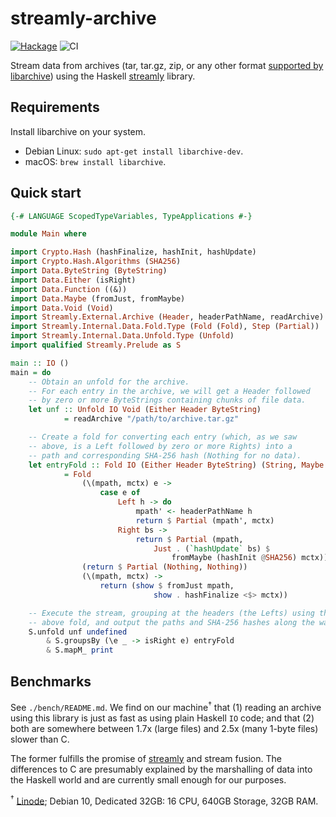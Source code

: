 # streamly-archive

[![Hackage](https://img.shields.io/hackage/v/streamly-archive.svg?style=flat)](https://hackage.haskell.org/package/streamly-archive)
![CI](https://github.com/shlok/streamly-archive/workflows/CI/badge.svg?branch=master)

Stream data from archives (tar, tar.gz, zip, or any other format [supported by libarchive](https://github.com/libarchive/libarchive/wiki/LibarchiveFormats)) using the Haskell [streamly](https://hackage.haskell.org/package/streamly) library.

## Requirements

Install libarchive on your system.

* Debian Linux: `sudo apt-get install libarchive-dev`.
* macOS: `brew install libarchive`.

## Quick start

```haskell
{-# LANGUAGE ScopedTypeVariables, TypeApplications #-}

module Main where

import Crypto.Hash (hashFinalize, hashInit, hashUpdate)
import Crypto.Hash.Algorithms (SHA256)
import Data.ByteString (ByteString)
import Data.Either (isRight)
import Data.Function ((&))
import Data.Maybe (fromJust, fromMaybe)
import Data.Void (Void)
import Streamly.External.Archive (Header, headerPathName, readArchive)
import Streamly.Internal.Data.Fold.Type (Fold (Fold), Step (Partial))
import Streamly.Internal.Data.Unfold.Type (Unfold)
import qualified Streamly.Prelude as S

main :: IO ()
main = do
    -- Obtain an unfold for the archive.
    -- For each entry in the archive, we will get a Header followed
    -- by zero or more ByteStrings containing chunks of file data.
    let unf :: Unfold IO Void (Either Header ByteString)
            = readArchive "/path/to/archive.tar.gz"

    -- Create a fold for converting each entry (which, as we saw
    -- above, is a Left followed by zero or more Rights) into a
    -- path and corresponding SHA-256 hash (Nothing for no data).
    let entryFold :: Fold IO (Either Header ByteString) (String, Maybe String)
            = Fold
                (\(mpath, mctx) e ->
                    case e of
                        Left h -> do
                            mpath' <- headerPathName h
                            return $ Partial (mpath', mctx)
                        Right bs ->
                            return $ Partial (mpath,
                                Just . (`hashUpdate` bs) $
                                    fromMaybe (hashInit @SHA256) mctx))
                (return $ Partial (Nothing, Nothing))
                (\(mpath, mctx) ->
                    return (show $ fromJust mpath,
                                show . hashFinalize <$> mctx))

    -- Execute the stream, grouping at the headers (the Lefts) using the
    -- above fold, and output the paths and SHA-256 hashes along the way.
    S.unfold unf undefined
        & S.groupsBy (\e _ -> isRight e) entryFold
        & S.mapM_ print
```

## Benchmarks

See `./bench/README.md`. We find on our machine<sup>†</sup> that (1) reading an archive using this library is just as fast as using plain Haskell `IO` code; and that (2) both are somewhere between 1.7x (large files) and 2.5x (many 1-byte files) slower than C.

The former fulfills the promise of [streamly](https://hackage.haskell.org/package/streamly) and stream fusion. The differences to C are presumably explained by the marshalling of data into the Haskell world and are currently small enough for our purposes.

<sup>†</sup> [Linode](https://linode.com); Debian 10, Dedicated 32GB: 16 CPU, 640GB Storage, 32GB RAM.
